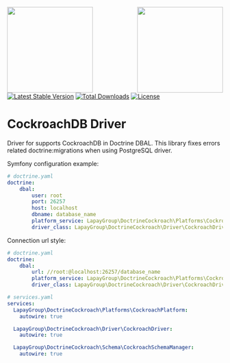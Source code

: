 <a href="https://lapay.group/"><img align="left" width="200" src="https://lapay.group/img/lapaygroup.svg"></a>
<a href="https://www.cockroachlabs.com/"><img align="right" width="200" src="https://d33wubrfki0l68.cloudfront.net/1c17b3053b29646cdddc53965186a02179b59842/3ead0/img/cockroachlabs-logo-170.png"></a>

<br /><br /><br />
[![Latest Stable Version](https://poser.pugx.org/lapaygroup/doctrine-cockroachdb/v/stable)](https://packagist.org/packages/lapaygroup/doctrine-cockroachdb)
[![Total Downloads](https://poser.pugx.org/lapaygroup/doctrine-cockroachdb/downloads)](https://packagist.org/packages/lapaygroup/doctrine-cockroachdb)
[![License](https://poser.pugx.org/lapaygroup/doctrine-cockroachdb/license)](https://packagist.org/packages/lapaygroup/doctrine-cockroachdb)

# CockroachDB Driver

Driver for supports CockroachDB in Doctrine DBAL. This library fixes errors related doctrine:migrations when using PostgreSQL driver.

Symfony configuration example:
```yaml
# doctrine.yaml
doctrine:
    dbal:
        user: root
        port: 26257
        host: localhost
        dbname: database_name
        platform_service: LapayGroup\DoctrineCockroach\Platforms\CockroachPlatform
        driver_class: LapayGroup\DoctrineCockroach\Driver\CockroachDriver
```

Connection url style:
```yaml
# doctrine.yaml
doctrine:
    dbal:
        url: //root:@localhost:26257/database_name
        platform_service: LapayGroup\DoctrineCockroach\Platforms\CockroachPlatform
        driver_class: LapayGroup\DoctrineCockroach\Driver\CockroachDriver
```

```yaml
# services.yaml
services:
  LapayGroup\DoctrineCockroach\Platforms\CockroachPlatform:
    autowire: true

  LapayGroup\DoctrineCockroach\Driver\CockroachDriver:
    autowire: true

  LapayGroup\DoctrineCockroach\Schema\CockroachSchemaManager:
    autowire: true
```
